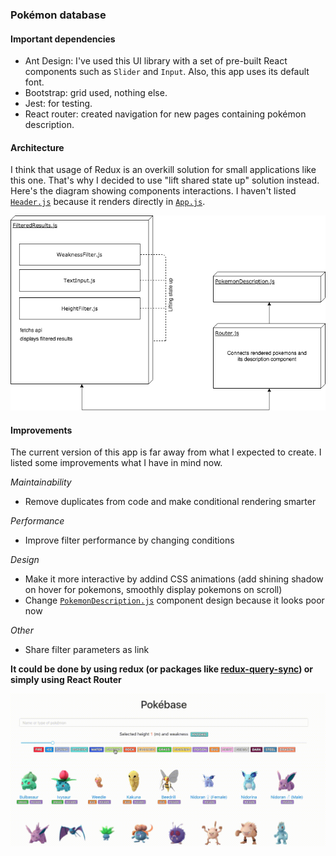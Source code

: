 ### Pokémon database

#### Important dependencies

* Ant Design: I've used this UI library with a set of pre-built React components such as `Slider` and `Input`. Also, this app uses its default font.
* Bootstrap: grid used, nothing else.
* Jest: for testing.
* React router: created navigation for new pages containing pokémon description.

#### Architecture

I think that usage of Redux is an overkill solution for small applications like this one. That's why I decided to use "lift shared state up" solution instead. Here's the diagram showing components interactions. I haven't listed [`Header.js`](./src/components/Header.js) because it renders directly in [`App.js`](./src/App.js).

![Diagram](./img/diagram.png)

#### Improvements

The current version of this app is far away from what I expected to create. I listed some improvements what I have in mind now.

*Maintainability*

* Remove duplicates from code and make conditional rendering smarter

*Performance*

* Improve filter performance by changing conditions

*Design*

* Make it more interactive by addind CSS animations (add shining shadow on hover for pokemons, smoothly display pokemons on scroll)
* Change [`PokemonDescription.js`](./src/components/PokemonDescription.js) component design because it looks poor now

*Other*

* Share filter parameters as link

**It could be done by using redux (or packages like [redux-query-sync](https://www.npmjs.com/package/redux-query-sync)) or simply using React Router**

![DemoGif](./img/pokemons.gif)
